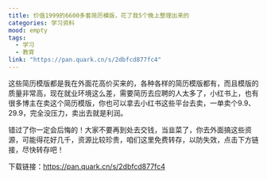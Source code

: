 ```yaml
---
title: 价值1999的6600多套简历模版，花了我5个晚上整理出来的
categories: 学习资料
mood: empty
tags:
  - 学习
  - 教育
link: "https://pan.quark.cn/s/2dbfcd877fc4"
---
```





这些简历模版都是我在外面花高价买来的，各种各样的简历模版都有，而且模版的质量非常高，现在就业环境这么差，需要简历去应聘的人太多了，小红书上，也有很多博主在卖这个简历模版，你也可以拿去小红书这些平台去卖，一单卖个9.9、29.9，完全没压力，卖出去就是利润。

错过了你一定会后悔的！大家不要再到处去交钱，当韭菜了，你去外面搞这些资源，可能得花好几千，资源比较珍贵，咱们这里免费转存，以防失效，点击下方链接，尽快转存吧！

下载链接：https://pan.quark.cn/s/2dbfcd877fc4











